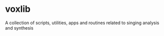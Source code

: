 # voxlib
A collection of scripts, utilities, apps and routines related to singing analysis and synthesis

